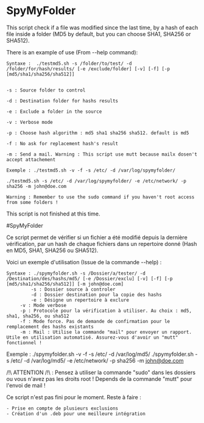 # SpyMyFolder

This script check if a file was modified since the last time, by a hash of each file inside a folder (MD5 by default, but you can choose SHA1, SHA256 or SHA512).

There is an example of use (From --help command): 

	Syntaxe :  ./testmd5.sh -s /folder/to/test/ -d /folder/for/hash/results/ [-e /exclude/folder] [-v] [-f] [-p [md5/sha1/sha256/sha512]]


	-s : Source folder to control
    
	-d : Destination folder for hashs results
 	  
	-e : Exclude a folder in the source
	  
	-v : Verbose mode
		
	-p : Choose hash algorithm : md5 sha1 sha256 sha512. default is md5
		
	-f : No ask for replacement hash's result
	
	-m : Send a mail. Warning : This script use mutt because mailx dosen't accept attachement
	
	Exemple : ./testmd5.sh -v -f -s /etc/ -d /var/log/spymyfolder/

	./testmd5.sh -s /etc/ -d /var/log/spymyfolder/ -e /etc/network/ -p sha256 -m john@doe.com
	
	Warning : Remember to use the sudo command if you haven't root access from some folders !


This script is not finished at this time.

#SpyMyFolder

Ce script permet de vérifier si un fichier a été modifié depuis la dernière vérification, par un hash de chaque fichiers dans un repertoire donné (Hash en MD5, SHA1, SHA256 ou SHA512).

Voici un exemple d'utilisation (Issue de la commande --help) :

	Syntaxe : ./spymyfolder.sh -s /Dossier/a/tester/ -d /Destination/des/hashs/md5/ [-e /Dossier/exclu] [-v] [-f] [-p [md5/sha1/sha256/sha512]] [-m john@doe.com]
	         -s : Dossier source à controler
 	         -d : Dossier destination pour la copie des hashs
	         -e : Désigne un repertoire à exclure
		 -v : Mode verbose
		 -p : Protocole pour la vérification à utiliser. Au choix : md5, sha1, sha256, ou sha512
		 -f : Mode force. Pas de demande de confirmation pour le remplacement des hashs existants
		 -m : Mail : Utilise la commande "mail" pour envoyer un rapport. Utile en utilisation automatisé. Assurez-vous d'avoir un "mutt" fonctionnel !

Exemple : ./spymyfolder.sh -v -f -s /etc/ -d /var/log/md5/
          ./spymyfolder.sh -s /etc/ -d /var/log/md5/ -e /etc/network/ -p sha256 -m john@doe.com

/!\ ATTENTION /!\ : Pensez à utiliser la commande "sudo" dans les dossiers ou vous n'avez pas les droits root ! Depends de la commande "mutt" pour l'envoi de mail !

Ce script n'est pas fini pour le moment. Reste à faire :

	- Prise en compte de plusieurs exclusions
	- Création d'un .deb pour une meilleure intégration

